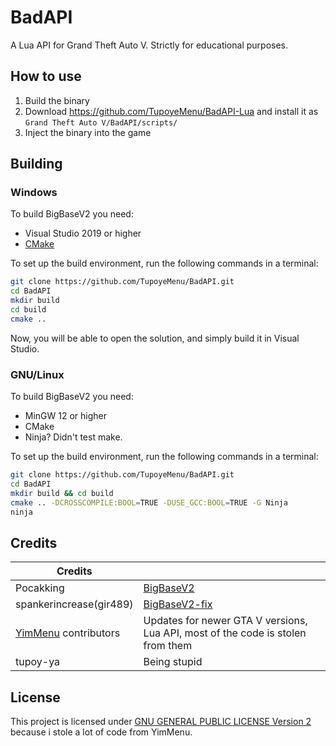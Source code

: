 # BadAPI
A Lua API for Grand Theft Auto V.
Strictly for educational purposes.

## How to use
1. Build the binary
2. Download https://github.com/TupoyeMenu/BadAPI-Lua and install it as `Grand Theft Auto V/BadAPI/scripts/`
3. Inject the binary into the game

## Building

### Windows
To build BigBaseV2 you need:

* Visual Studio 2019 or higher
* [CMake](https://cmake.org/download)

To set up the build environment, run the following commands in a terminal:
```bash
git clone https://github.com/TupoyeMenu/BadAPI.git
cd BadAPI
mkdir build
cd build
cmake ..
```
Now, you will be able to open the solution, and simply build it in Visual Studio.

### GNU/Linux
To build BigBaseV2 you need:

* MinGW 12 or higher
* CMake
* Ninja? Didn't test make.

To set up the build environment, run the following commands in a terminal:
```bash
git clone https://github.com/TupoyeMenu/BadAPI.git
cd BadAPI
mkdir build && cd build
cmake .. -DCROSSCOMPILE:BOOL=TRUE -DUSE_GCC:BOOL=TRUE -G Ninja
ninja
```

## Credits
| Credits                                                    |                                                                                 |
| ---------------------------------------------------------- | ------------------------------------------------------------------------------- |
| Pocakking                                                  | [BigBaseV2](https://github.com/Pocakking/BigBaseV2)                             |
| spankerincrease(gir489)                                    | [BigBaseV2-fix](https://bitbucket.org/gir489/bigbasev2-fix)                     |
| [YimMenu](https://github.com/YimMenu/YimMenu) contributors | Updates for newer GTA V versions, Lua API, most of the code is stolen from them |
| tupoy-ya                                                   | Being stupid                                                                    |

## License
This project is licensed under [GNU GENERAL PUBLIC LICENSE Version 2](https://www.gnu.org/licenses/old-licenses/gpl-2.0.txt) because i stole a lot of code from YimMenu.